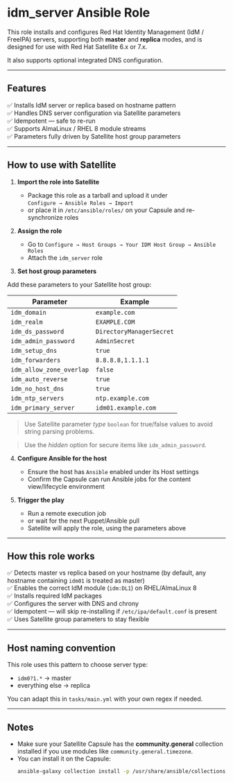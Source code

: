 # idm_server Ansible Role

This role installs and configures Red Hat Identity Management (IdM / FreeIPA) servers, supporting both **master** and **replica** modes, and is designed for use with Red Hat Satellite 6.x or 7.x.  

It also supports optional integrated DNS configuration.

---

## Features

✅ Installs IdM server or replica based on hostname pattern  
✅ Handles DNS server configuration via Satellite parameters  
✅ Idempotent — safe to re-run  
✅ Supports AlmaLinux / RHEL 8 module streams  
✅ Parameters fully driven by Satellite host group parameters

---

## How to use with Satellite

1. **Import the role into Satellite**  
   - Package this role as a tarball and upload it under  
     `Configure → Ansible Roles → Import`  
   - or place it in `/etc/ansible/roles/` on your Capsule and re-synchronize roles

2. **Assign the role**  
   - Go to `Configure → Host Groups → Your IDM Host Group → Ansible Roles`  
   - Attach the `idm_server` role

3. **Set host group parameters**  

Add these parameters to your Satellite host group:  

| Parameter                | Example                           |
|--------------------------|-----------------------------------|
| `idm_domain`             | `example.com`                     |
| `idm_realm`              | `EXAMPLE.COM`                     |
| `idm_ds_password`        | `DirectoryManagerSecret`          |
| `idm_admin_password`     | `AdminSecret`                     |
| `idm_setup_dns`          | `true`                            |
| `idm_forwarders`         | `8.8.8.8,1.1.1.1`                 |
| `idm_allow_zone_overlap` | `false`                           |
| `idm_auto_reverse`       | `true`                            |
| `idm_no_host_dns`        | `true`                            |
| `idm_ntp_servers`        | `ntp.example.com`                 |
| `idm_primary_server`     | `idm01.example.com`               |

> Use Satellite parameter *type* `boolean` for true/false values to avoid string parsing problems.  

> Use the *hidden* option for secure items like `idm_admin_password`.  

4. **Configure Ansible for the host**  
   - Ensure the host has `Ansible` enabled under its Host settings  
   - Confirm the Capsule can run Ansible jobs for the content view/lifecycle environment

5. **Trigger the play**  
   - Run a remote execution job  
   - or wait for the next Puppet/Ansible pull  
   - Satellite will apply the role, using the parameters above  

---

## How this role works

✅ Detects master vs replica based on your hostname (by default, any hostname containing `idm01` is treated as master)  
✅ Enables the correct IdM module (`idm:DL1`) on RHEL/AlmaLinux 8  
✅ Installs required IdM packages  
✅ Configures the server with DNS and chrony  
✅ Idempotent — will skip re-installing if `/etc/ipa/default.conf` is present  
✅ Uses Satellite group parameters to stay flexible

---

## Host naming convention

This role uses this pattern to choose server type:  

- `idm0?1.*` → master  
- everything else → replica  

You can adapt this in `tasks/main.yml` with your own regex if needed.

---

## Notes

- Make sure your Satellite Capsule has the **community.general** collection installed if you use modules like `community.general.timezone`.  
- You can install it on the Capsule:  
  ```bash
  ansible-galaxy collection install -p /usr/share/ansible/collections community.general
